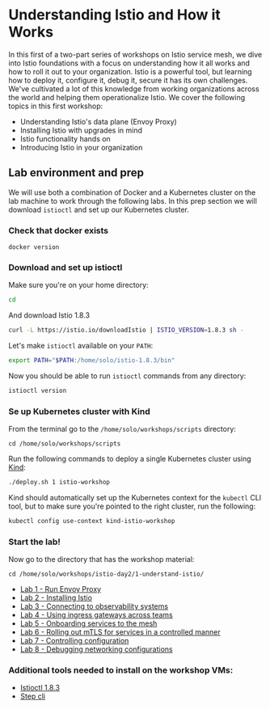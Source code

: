 # Understanding Istio and How it Works


In this first of a two-part series of workshops on Istio service mesh, we dive into Istio foundations with a focus on understanding how it all works and how to roll it out to your organization. Istio is a powerful tool, but learning how to deploy it, configure it, debug it, secure it has its own challenges.  We've cultivated a lot of this knowledge from working organizations across the world and helping them operationalize Istio.  We cover the following topics in this first workshop:

* Understanding Istio's data plane (Envoy Proxy)
* Installing Istio with upgrades in mind
* Istio functionality hands on
* Introducing Istio in your organization

## Lab environment and prep

We will use both a combination of Docker and a Kubernetes cluster on the lab machine to work through the following labs. In this prep section we will download `istioctl` and set up our Kubernetes cluster.

### Check that docker exists

```
docker version
```

### Download and set up istioctl

Make sure you're on your home directory:

```bash
cd
```

And download Istio 1.8.3

```bash
curl -L https://istio.io/downloadIstio | ISTIO_VERSION=1.8.3 sh -
```

Let's make `istioctl` available on your `PATH`:

```bash
export PATH="$PATH:/home/solo/istio-1.8.3/bin"
```

Now you should be able to run `istioctl` commands from any directory:

```bash
istioctl version
```

### Se up Kubernetes cluster with Kind

From the terminal go to the `/home/solo/workshops/scripts` directory:

```
cd /home/solo/workshops/scripts
```

Run the following commands to deploy a single Kubernetes cluster using [Kind](https://kind.sigs.k8s.io/):


```bash
./deploy.sh 1 istio-workshop
```

Kind should automatically set up the Kubernetes context for the `kubectl` CLI tool, but to make sure you're pointed to the right cluster, run the following:

```bash
kubectl config use-context kind-istio-workshop
```

### Start the lab!

Now go to the directory that has the workshop material:

```
cd /home/solo/workshops/istio-day2/1-understand-istio/
```

* [Lab 1 - Run Envoy Proxy](./01-run-envoy.md)
* [Lab 2 - Installing Istio](./02-install-istio.md)
* [Lab 3 - Connecting to observability systems](./03-observability.md)
* [Lab 4 - Using ingress gateways across teams](./04-ingress-gateway.md)
* [Lab 5 - Onboarding services to the mesh](./05-app-rollout.md)
* [Lab 6 - Rolling out mTLS for services in a controlled manner](./06-mtls-rollout.md)
* [Lab 7 - Controlling configuration](./07-controlling-config.md)
* [Lab 8 - Debugging networking configurations](./08-debugging-config.md)

### Additional tools needed to install on the workshop VMs:

* [Istioctl 1.8.3](https://github.com/istio/istio/releases/tag/1.8.3)
* [Step cli](https://smallstep.com/cli/)
